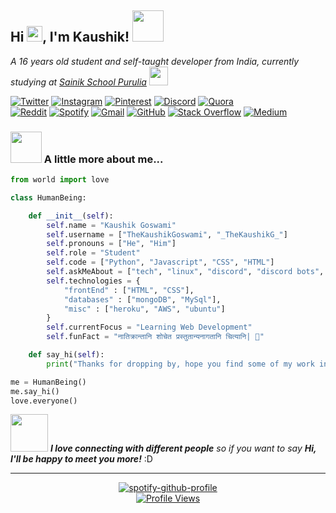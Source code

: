 
<h2> Hi <img src="https://media.giphy.com/media/hvRJCLFzcasrR4ia7z/giphy.gif" width="25px">, I'm Kaushik! <img src="https://media.giphy.com/media/mGcNjsfWAjY5AEZNw6/giphy.gif" width="50"></h2>

<p><em>A 16 years old student and self-taught developer from India, currently studying at <a href="https://sainikschoolpurulia.com">Sainik School Purulia</a> <img src="https://media.giphy.com/media/fYSnHlufseco8Fh93Z/giphy.gif" width="30"></br>
</em></p>


[![Twitter](https://img.shields.io/badge/Twitter-%231DA1F2.svg?style=for-the-badge&logo=Twitter&logoColor=white)](https://twitter.com/Being_Goswami)
[![Instagram](https://img.shields.io/badge/Instagram-%23E4405F.svg?style=for-the-badge&logo=Instagram&logoColor=white)](https://instagram.com/thekaushikgoswami) 
[![Pinterest](https://img.shields.io/badge/Pinterest-%23E60023.svg?style=for-the-badge&logo=Pinterest&logoColor=white)](https://pinterest.com/thekaushikgoswami)
[![Discord](https://img.shields.io/badge/Discord_Server-%237289DA.svg?style=for-the-badge&logo=discord&logoColor=white)](https://discord.gg/MFpy66jWFA)
[![Quora](https://img.shields.io/badge/Quora-%23B92B27.svg?style=for-the-badge&logo=Quora&logoColor=white)](https://quora.com/profile/TheKaushikGoswami) <br>
[![Reddit](https://img.shields.io/badge/Reddit-FF4500?style=for-the-badge&logo=reddit&logoColor=white)](https://reddit.com/user/TheKaushik01)
[![Spotify](https://img.shields.io/badge/Spotify-1ED760?style=for-the-badge&logo=spotify&logoColor=white)](https://open.spotify.com/user/rwu8m7m34mit13j931l5618p5)
[![Gmail](https://img.shields.io/badge/Gmail-D14836?style=for-the-badge&logo=gmail&logoColor=white)](mailto:thekaushikgoswami@gmail.com)
[![GitHub](https://img.shields.io/badge/GitHub-%23121011.svg?style=for-the-badge&logo=github&logoColor=white)](https://github.com/TheKaushikGoswami)
[![Stack Overflow](https://img.shields.io/badge/-Stackoverflow-FE7A16?style=for-the-badge&logo=stack-overflow&logoColor=white)](https://stackoverflow.com/users/14279011/thekaushikgoswami)
[![Medium](https://img.shields.io/badge/Medium-12100E?style=for-the-badge&logo=medium&logoColor=white)](https://medium.com/@thekaushikgoswami)



### <img src="https://media.giphy.com/media/VgCDAzcKvsR6OM0uWg/giphy.gif" width="50"> A little more about me...  

```python
from world import love

class HumanBeing:

    def __init__(self):
        self.name = "Kaushik Goswami"
        self.username = ["TheKaushikGoswami", "_TheKaushikG_"]
        self.pronouns = ["He", "Him"]
        self.role = "Student"
        self.code = ["Python", "Javascript", "CSS", "HTML"]
        self.askMeAbout = ["tech", "linux", "discord", "discord bots", "anime"]
        self.technologies = {
            "frontEnd" : ["HTML", "CSS"],
            "databases" : ["mongoDB", "MySql"],
            "misc" : ["heroku", "AWS", "ubuntu"]
        }
        self.currentFocus = "Learning Web Development"
        self.funFact = "नातिक्रान्तानि शोचेत प्रस्तुतान्यनागतानि चित्यानि| 🎴"

    def say_hi(self):
        print("Thanks for dropping by, hope you find some of my work interesting.")

me = HumanBeing()
me.say_hi()
love.everyone()
```

<img src="https://media.giphy.com/media/LnQjpWaON8nhr21vNW/giphy.gif" width="60"> <em><b>I love connecting with different people</b> so if you want to say <b>Hi, I'll be happy to meet you more!</b></em> :D

---

<span align="center">

[![spotify-github-profile](https://spotify-github-profile.vercel.app/api/view?uid=rwu8m7m34mit13j931l5618p5&cover_image=true&theme=novatorem&bar_color=53b14f&bar_color_cover=true)](https://open.spotify.com/user/rwu8m7m34mit13j931l5618p5) </br>
[![Profile Views](https://komarev.com/ghpvc/?username=TheKaushikGoswami&style=for-the-badge&color=orange)](https://github.com/TheKaushikGoswami)
</span>
